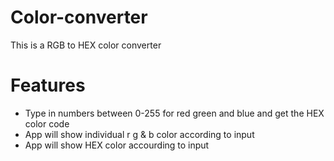 # Color-converter
This is a RGB to HEX color converter

# Features
- Type in numbers between 0-255 for red green and blue and get the HEX color code
- App will show individual r g & b color according to input
- App will show HEX color accourding to input
